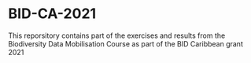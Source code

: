 # BID-CA-2021
This reporsitory contains part of the exercises and results from the Biodiversity Data Mobilisation Course as part of the BID Caribbean grant 2021
